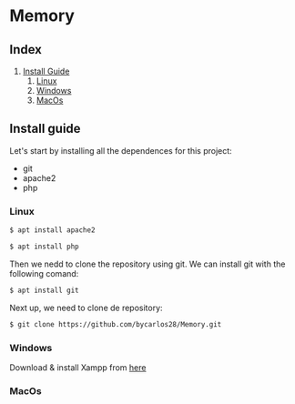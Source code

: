 # Memory

## Index

 1. [ Install Guide ](#install-guide)
    1. [Linux](#linux)
    2. [Windows](#windows)
    3. [MacOs](#macos)





## Install guide

Let's start by installing all the dependences for this project:
 - git
 - apache2
 - php

### Linux

```bash
$ apt install apache2

$ apt install php
```

Then we nedd to clone the repository using git. We can install git with the following comand:

```bash
$ apt install git
```

Next up, we need to clone de repository:

```bash
$ git clone https://github.com/bycarlos28/Memory.git
```

### Windows

Download & install Xampp from [here](https://www.apachefriends.org/es/download.html)



### MacOs